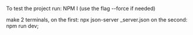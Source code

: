 To test the project run: NPM I (use the flag --force if needed)

make 2 terminals, on the first: npx json-server _server.json
on the second: npm run dev;